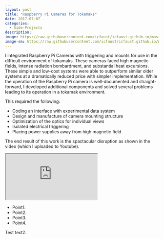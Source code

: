 ```yaml
---
layout: post
title: "Raspberry Pi Cameras for Tokamaks"
date: 2017-07-07
categories:
  - Side-Projects
description: 
image: https://raw.githubusercontent.com/icfaust/icfaust.github.io/master/_screenshots/1160902011-frames-21.jpg
image-sm: https://raw.githubusercontent.com/icfaust/icfaust.github.io/master/_screenshots/1160902011-frames-21.jpg
---
```

I integrated Raspberry Pi Cameras with triggering and mounts for use in the difficult environment of tokamaks. These cameras faced high magnetic fields, intense radiation bombardment, and substantial heat excursions. These simple and low-cost systems were able to outperform similar older systems at a dramatically reduced price with simpler implementation.  While the operation of the Raspberry Pi camera is well-documented and straight-forward, I developed additional components and solved several problems leading to its operation in a tokamak environment.

This required the following:

<ul>
  <li>Coding an interface with experimental data system</li>
  <li>Design and manufacture of camera mounting structure</li>
  <li>Optimization of the optics for individual views</li>
  <li>Isolated electrical triggering</li>
  <li>Placing power supplies away from high magnetic field</li>
</ul>

The end result of this work is the spactacular disruption as shown in the video (which I uploaded to Youtube).

<div class="video-container"><iframe id='iframe2' src="https://www.youtube.com/embed/CUfR819hIDg"></iframe>
</div>

<ul>
  <li>Point1.</li>
  <li>Point2.</li>
  <li>Point3.</li>
  <li>Point4.</li>
</ul>

Test text2.